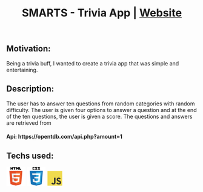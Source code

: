 <h1 align="center">SMARTS - Trivia App | <a href="https://smarts-trivia.netlify.app/">Website</a></h1>
<div align="center">
	  <img src="" width="25%" />
</div>

## Motivation: 
Being a trivia buff, I wanted to create a trivia app that was simple and entertaining. 
	
## Description:
The user has to answer ten questions from random categories with random difficulty.  The user is given four options to answer a question and at the end of the ten questions, the user is given a score.  The questions and answers are retrieved from 
	
<h4>Api: https://opentdb.com/api.php?amount=1</h4>	

## Techs used:
<p align="left"><img src="https://raw.githubusercontent.com/devicons/devicon/master/icons/html5/html5-original-wordmark.svg" alt="html5" width="50" height="50"/> <img src="https://raw.githubusercontent.com/devicons/devicon/master/icons/css3/css3-original-wordmark.svg" alt="css3" width="50" height="50"/> <img src="https://raw.githubusercontent.com/devicons/devicon/master/icons/javascript/javascript-original.svg" alt="javascript" width="40" height="40"/></p>
